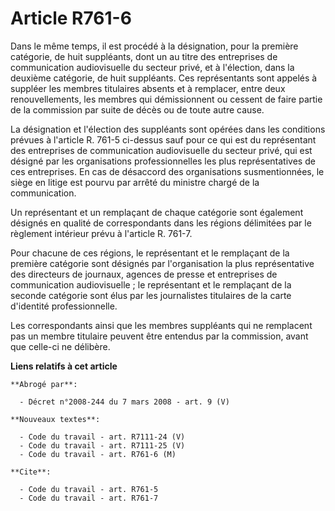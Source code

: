 # Article R761-6

Dans le même temps, il est procédé à la désignation, pour la première catégorie, de huit suppléants, dont un au titre des
entreprises de communication audiovisuelle du secteur privé, et à l'élection, dans la deuxième catégorie, de huit suppléants.
Ces représentants sont appelés à suppléer les membres titulaires absents et à remplacer, entre deux renouvellements, les
membres qui démissionnent ou cessent de faire partie de la commission par suite de décès ou de toute autre cause.

La désignation et l'élection des suppléants sont opérées dans les conditions prévues à l'article R. 761-5 ci-dessus sauf pour
ce qui est du représentant des entreprises de communication audiovisuelle du secteur privé, qui est désigné par les
organisations professionnelles les plus représentatives de ces entreprises. En cas de désaccord des organisations
susmentionnées, le siège en litige est pourvu par arrêté du ministre chargé de la communication.

Un représentant et un remplaçant de chaque catégorie sont également désignés en qualité de correspondants dans les régions
délimitées par le règlement intérieur prévu à l'article R. 761-7.

Pour chacune de ces régions, le représentant et le remplaçant de la première catégorie sont désignés par l'organisation la
plus représentative des directeurs de journaux, agences de presse et entreprises de communication audiovisuelle ; le
représentant et le remplaçant de la seconde catégorie sont élus par les journalistes titulaires de la carte d'identité
professionnelle.

Les correspondants ainsi que les membres suppléants qui ne remplacent pas un membre titulaire peuvent être entendus par la
commission, avant que celle-ci ne délibère.

**Liens relatifs à cet article**

	**Abrogé par**:

	  - Décret n°2008-244 du 7 mars 2008 - art. 9 (V)

	**Nouveaux textes**:

	  - Code du travail - art. R7111-24 (V)
	  - Code du travail - art. R7111-25 (V)
	  - Code du travail - art. R761-6 (M)

	**Cite**:

	  - Code du travail - art. R761-5
	  - Code du travail - art. R761-7
